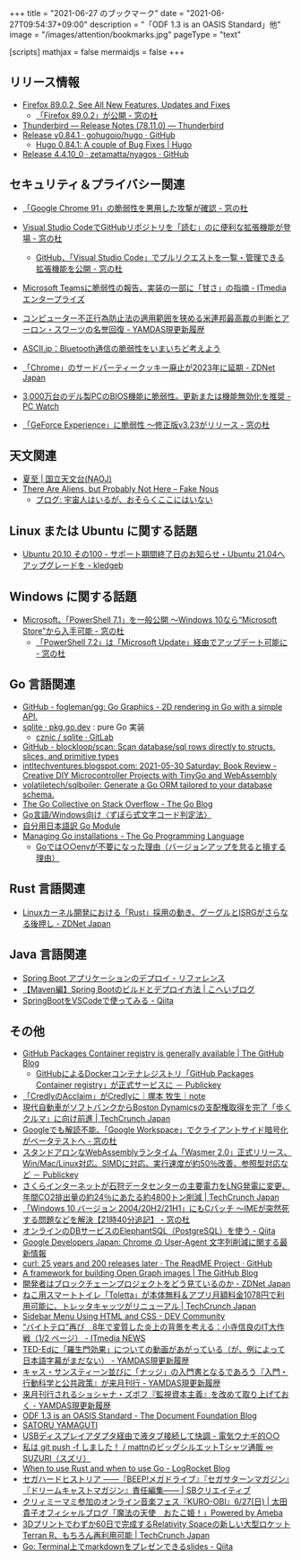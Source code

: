 +++
title = "2021-06-27 のブックマーク"
date =  "2021-06-27T09:54:37+09:00"
description = "「ODF 1.3 is an OASIS Standard」他"
image = "/images/attention/bookmarks.jpg"
pageType = "text"

[scripts]
  mathjax = false
  mermaidjs = false
+++

## リリース情報

- [Firefox  89.0.2, See All New Features, Updates and Fixes](https://www.mozilla.org/en-US/firefox/89.0.2/releasenotes/)
  - [「Firefox 89.0.2」が公開 - 窓の杜](https://forest.watch.impress.co.jp/docs/news/1333598.html)
- [Thunderbird — Release Notes (78.11.0) — Thunderbird](https://www.thunderbird.net/en-US/thunderbird/78.11.0/releasenotes/)
- [Release v0.84.1 · gohugoio/hugo · GitHub](https://github.com/gohugoio/hugo/releases/tag/v0.84.1)
  - [Hugo 0.84.1: A couple of Bug Fixes | Hugo](https://gohugo.io/news/0.84.1-relnotes/)
- [Release 4.4.10_0 · zetamatta/nyagos · GitHub](https://github.com/zetamatta/nyagos/releases/tag/4.4.10_0)

## セキュリティ＆プライバシー関連

- [「Google Chrome 91」の脆弱性を悪用した攻撃が確認 - 窓の杜](https://forest.watch.impress.co.jp/docs/news/1332322.html)
- [Visual Studio CodeでGitHubリポジトリを「読む」のに便利な拡張機能が登場 - 窓の杜](https://forest.watch.impress.co.jp/docs/news/1331439.html)
  - [GitHub、「Visual Studio Code」でプルリクエストを一覧・管理できる拡張機能を公開 - 窓の杜](https://forest.watch.impress.co.jp/docs/news/1142521.html)
- [Microsoft Teamsに脆弱性の報告、実装の一部に「甘さ」の指摘 - ITmedia エンタープライズ](https://www.itmedia.co.jp/enterprise/articles/2106/21/news098.html)
- [コンピューター不正行為防止法の適用範囲を狭める米連邦最高裁の判断とアーロン・スワーツの名誉回復 - YAMDAS現更新履歴](https://yamdas.hatenablog.com/entry/20210623/cfaa-aaron-swartz)
- [ASCII.jp：Bluetooth通信の脆弱性をいまいちど考えよう](https://ascii.jp/elem/000/004/059/4059829/)
- [「Chrome」のサードパーティークッキー廃止が2023年に延期 - ZDNet Japan](https://japan.zdnet.com/article/35172922/)

- [3,000万台のデル製PCのBIOS機能に脆弱性。更新または機能無効化を推奨  - PC Watch](https://pc.watch.impress.co.jp/docs/news/1334079.html)
- [「GeForce Experience」に脆弱性 ～修正版v3.23がリリース - 窓の杜](https://forest.watch.impress.co.jp/docs/news/1334223.html)

## 天文関連

- [夏至 | 国立天文台(NAOJ)](https://www.nao.ac.jp/news/blog/2021/20210621-summer-solstice.html)
- [There Are Aliens, but Probably Not Here – Fake Nous](https://fakenous.net/?p=2365)
  - [ブログ: 宇宙人はいるが、おそらくここにはいない](https://okuranagaimo.blogspot.com/2021/06/blog-post_92.html)

## Linux または Ubuntu に関する話題

- [Ubuntu 20.10 その100 - サポート期間終了日のお知らせ・Ubuntu 21.04へアップグレードを - kledgeb](https://kledgeb.blogspot.com/2021/06/ubuntu-2010-100-ubuntu-2104.html)

## Windows に関する話題

- [Microsoft、「PowerShell 7.1」を一般公開 ～Windows 10なら“Microsoft Store”から入手可能 - 窓の杜](https://forest.watch.impress.co.jp/docs/news/1289132.html)
  - [「PowerShell 7.2」は「Microsoft Update」経由でアップデート可能に - 窓の杜](https://forest.watch.impress.co.jp/docs/news/1332429.html)

## Go 言語関連

- [GitHub - fogleman/gg: Go Graphics - 2D rendering in Go with a simple API.](https://github.com/fogleman/gg)
- [sqlite · pkg.go.dev](https://pkg.go.dev/modernc.org/sqlite) : pure Go 実装
  - [cznic / sqlite · GitLab](https://gitlab.com/cznic/sqlite)
- [GitHub - blockloop/scan: Scan database/sql rows directly to structs, slices, and primitive types](https://github.com/blockloop/scan)
- [intltechventures.blogspot.com: 2021-05-30 Saturday: Book Review - Creative DIY Microcontroller Projects with TinyGo and WebAssembly](https://intltechventures.blogspot.com/2021/05/2021-05-30-saturday-book-review.html)
- [volatiletech/sqlboiler: Generate a Go ORM tailored to your database schema.](https://github.com/volatiletech/sqlboiler)
- [The Go Collective on Stack Overflow - The Go Blog](https://blog.golang.org/stackoverflow)
- [Go言語/Windows向け〈ずぼら式文字コード判定法〉](https://zenn.dev/zetamatta/articles/mbcs-to-utf8-filter)
- [自分用日本語訳 Go Module](https://zenn.dev/lunarxlark/articles/go-module-jpn)
- [Managing Go installations - The Go Programming Language](https://golang.org/doc/manage-install#installing-multiple)
  - [Goでは○○envが不要になった理由（バージョンアップを怠ると損する理由）](https://zenn.dev/tenntenn/articles/676a32ab3d4aab)

## Rust 言語関連

- [Linuxカーネル開発における「Rust」採用の動き、グーグルとISRGがさらなる後押し - ZDNet Japan](https://japan.zdnet.com/article/35172646/)

## Java  言語関連

- [Spring Boot アプリケーションのデプロイ - リファレンス](https://spring.pleiades.io/spring-boot/docs/current/reference/html/deployment.html)
- [【Maven編】Spring Bootのビルドとデプロイ方法 | こへいブログ](https://kohei.life/spring-boot-build-deploy/)
- [SpringBootをVSCodeで使ってみる - Qiita](https://qiita.com/koukibuu3/items/77734596483ffd788931)

## その他

- [GitHub Packages Container registry is generally available | The GitHub Blog](https://github.blog/2021-06-21-github-packages-container-registry-generally-available/)
  - [GitHubによるDockerコンテナレジストリ「GitHub Packages Container registry」が正式サービスに － Publickey](https://www.publickey1.jp/blog/21/githubdockergithub_packages_container_registry.html)
- [「CredlyのAcclaim」がCredlyに｜塚本 牧生｜note](https://note.com/tsukamoto/n/nd84ea0134e55)
- [現代自動車がソフトバンクからBoston Dynamicsの支配権取得を完了「歩くクルマ」に向け前進  |  TechCrunch Japan](https://jp.techcrunch.com/2021/06/22/2021-06-21-hyundai-completes-deal-for-controlling-interest-in-boston-dynamics/)
- [Googleでも解読不能、「Google Workspace」でクライアントサイド暗号化がベータテストへ - 窓の杜](https://forest.watch.impress.co.jp/docs/news/1333015.html)
- [スタンドアロンなWebAssemblyランタイム「Wasmer 2.0」正式リリース、Win/Mac/Linux対応。SIMDに対応、実行速度が約50％改善、参照型対応など － Publickey](https://www.publickey1.jp/blog/21/webassemblywasmer_20winmaclinuxsimd50.html)
- [さくらインターネットが石狩データセンターの主要電力をLNG発電に変更、年間CO2排出量の約24％にあたる約4800トン削減  |  TechCrunch Japan](https://jp.techcrunch.com/2021/06/21/2021-06-21-sakura-internet-ishikari-detacenter-lng-power/)
- [「Windows 10 バージョン 2004/20H2/21H1」にもCパッチ ～IMEが突然死する問題などを解決【21時40分追記】 - 窓の杜](https://forest.watch.impress.co.jp/docs/news/1333041.html)
- [オンラインのDBサービスのElephantSQL（PostgreSQL）を使う - Qiita](https://qiita.com/mikankitten/items/a9a0363c7b455e928179)
- [Google Developers Japan: Chrome の User-Agent 文字列削減に関する最新情報](https://developers-jp.googleblog.com/2021/06/chrome-user-agent.html)
- [curl: 25 years and 200 releases later · The ReadME Project · GitHub](https://github.com/readme/podcast/curl-25-years)
- [A framework for building Open Graph images | The GitHub Blog](https://github.blog/2021-06-22-framework-building-open-graph-images/)
- [開発者はブロックチェーンプロジェクトをどう見ているのか - ZDNet Japan](https://japan.zdnet.com/article/35172653/)
- [ねこ用スマートトイレ「Toletta」が本体無料＆アプリ月額料金1078円で利用可能に、トレッタキャッツがリニューアル  |  TechCrunch Japan](https://jp.techcrunch.com/2021/06/22/tolettacat/)
- [Sidebar Menu Using HTML and CSS - DEV Community](https://dev.to/code_mystery/sidebar-menu-using-html-and-css-o49)
- [“バイトテロ”再び　8年で変質した炎上の背景を考える：小寺信良のIT大作戦（1/2 ページ） - ITmedia NEWS](https://www.itmedia.co.jp/news/articles/2106/23/news112.html)
- [TED-Edに「羅生門効果」についての動画があがっている（が、例によって日本語字幕がまだない） - YAMDAS現更新履歴](https://yamdas.hatenablog.com/entry/20210623/the-rashomon-effect)
- [キャス・サンスティーン並びに「ナッジ」の入門書となるであろう『入門・行動科学と公共政策』が来月刊行 - YAMDAS現更新履歴](https://yamdas.hatenablog.com/entry/20210623/cass-sunstein)
- [来月刊行されるショシャナ・ズボフ『監視資本主義』を改めて取り上げておく - YAMDAS現更新履歴](https://yamdas.hatenablog.com/entry/20210524/surveillance-capitalism)
- [ODF 1.3 is an OASIS Standard - The Document Foundation Blog](https://blog.documentfoundation.org/blog/2021/06/23/odf-1-3-is-an-oasis-standard/)
- [SATORU YAMAGUTI](https://satoruyamaguti.com/)
- [USBディスプレイアダプタ経由で液タブ接続して快調 - 電気ウナギ的○○](https://blog.netandfield.com/shar/2021/06/usb-1.html)
- [私は git push -f しました！ / mattnのビッグシルエットTシャツ通販 ∞ SUZURI（スズリ）](https://suzuri.jp/mattn/3977917/big-t-shirt/l/white)
- [When to use Rust and when to use Go - LogRocket Blog](https://blog.logrocket.com/when-to-use-rust-and-when-to-use-golang/)
- [セガハードヒストリア ――『BEEP!メガドライブ』『セガサターンマガジン』『ドリームキャストマガジン』責任編集―― | SBクリエイティブ](https://www.sbcr.jp/product/4797399431/)
- [クリィミーマミ参加のオンライン音楽フェス『KURO-OBI』6/27(日) | 太田貴子オフィシャルブログ「魔法の天使　おたこ姫！」Powered by Ameba](https://ameblo.jp/ohta-takako/entry-12675863801.html)
- [3Dプリントでわずか60日で完成するRelativity Spaceの新しい大型ロケットTerran R、もちろん再利用可能  |  TechCrunch Japan](https://jp.techcrunch.com/2021/06/26/2021-06-08-relativity-space-launches-its-valuation-to-4-2b-with-650m-in-new-funding/)
- [Go: Terminal上でmarkdownをプレゼンできるslides  - Qiita](https://qiita.com/e99h2121/items/aa3c41b2e180f8468cbe)
